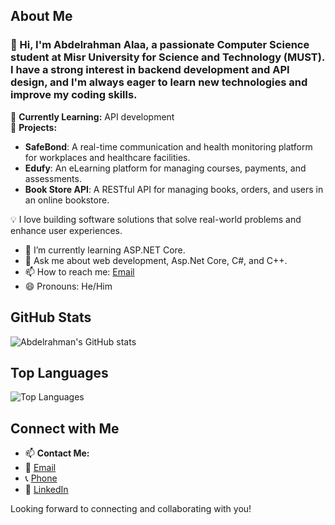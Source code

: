 ## About Me  
### 👋 Hi, I'm **Abdelrahman Alaa**, a passionate **Computer Science** student at **Misr University for Science and Technology (MUST)**. I have a strong interest in **backend development** and **API design**, and I'm always eager to learn new technologies and improve my coding skills.  

🔹 **Currently Learning:** API development  
🔹 **Projects:**  
   - **SafeBond**: A real-time communication and health monitoring platform for workplaces and healthcare facilities.  
   - **Edufy**: An eLearning platform for managing courses, payments, and assessments.  
   - **Book Store API**: A RESTful API for managing books, orders, and users in an online bookstore.  

💡 I love building software solutions that solve real-world problems and enhance user experiences.

- 🌱 I’m currently learning ASP.NET Core.
- 💬 Ask me about web development, Asp.Net Core, C#, and C++.
- 📫 How to reach me: [Email](rafeeq220044@gmail.com)
- 😄 Pronouns: He/Him
## GitHub Stats

![Abdelrahman's GitHub stats](https://github-readme-stats.vercel.app/api?username=Abdelrahman984&show_icons=true&theme=radical)

## Top Languages

![Top Languages](https://github-readme-stats.vercel.app/api/top-langs/?username=Abdelrahman984&layout=compact&theme=radical)

## Connect with Me
- 📫 **Contact Me:**  
- 📧 [Email](rafeeq220044@gmail.com)
- 📞 [Phone](+201062574729)  
- 💼 [LinkedIn](https://www.linkedin.com/in/abdelrahman-alaa-854ab4275/)

Looking forward to connecting and collaborating with you!
